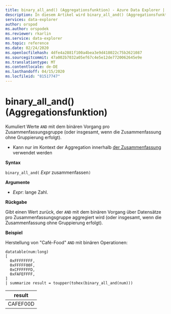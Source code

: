 ```yaml
---
title: binary_all_and() (Aggregationsfunktion) - Azure Data Explorer | Microsoft Docs
description: In diesem Artikel wird binary_all_and() (Aggregationsfunktion) in Azure Data Explorer beschrieben.
services: data-explorer
author: orspod
ms.author: orspodek
ms.reviewer: rkarlin
ms.service: data-explorer
ms.topic: reference
ms.date: 02/24/2020
ms.openlocfilehash: 4dfe4a2881f100a4bea3e9d418022c75b2621087
ms.sourcegitcommit: 47a002b7032a05ef67c4e5e12de7720062645e9e
ms.translationtype: MT
ms.contentlocale: de-DE
ms.lasthandoff: 04/15/2020
ms.locfileid: "81517747"
---
```

# <a name="binary_all_and-aggregation-function"></a>binary_all_and() (Aggregationsfunktion)

Kumuliert Werte `AND` mit dem binären Vorgang pro Zusammenfassungsgruppe (oder insgesamt, wenn die Zusammenfassung ohne Gruppierung erfolgt).

* Kann nur im Kontext der Aggregation innerhalb [der Zusammenfassung](summarizeoperator.md) verwendet werden

**Syntax**

`binary_all_and(` *Expr* zusammenfassen`)`

**Argumente**

* *Expr*: lange Zahl.

**Rückgabe**

Gibt einen Wert zurück, der `AND` mit dem binären Vorgang über Datensätze pro Zusammenfassungsgruppe aggregiert wird (oder insgesamt, wenn die Zusammenfassung ohne Gruppierung erfolgt).

**Beispiel**

Herstellung von "Café-Food" `AND` mit binären Operationen:

```kusto
datatable(num:long)
[
  0xFFFFFFFF, 
  0xFFFFF00F,
  0xCFFFFFFD,
  0xFAFEFFFF,
]
| summarize result = toupper(tohex(binary_all_and(num)))
```

|result|
|---|
|CAFEF00D|